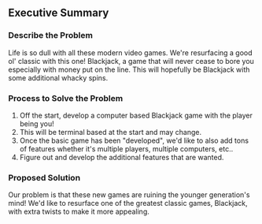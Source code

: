 ## Executive Summary
### Describe the Problem
Life is so dull with all these modern video games. We're resurfacing a good ol' classic with this one! Blackjack, a game that will never cease to bore you especially with money put on the line. 
This will hopefully be Blackjack with some additional whacky spins.

### Process to Solve the Problem
1. Off the start, develop a computer based Blackjack game with the player being you!
2. This will be terminal based at the start and may change.
3. Once the basic game has been "developed", we'd like to also add tons of features whether it's multiple players, multiple computers, etc..
4. Figure out and develop the additional features that are wanted.

### Proposed Solution
Our problem is that these new games are ruining the younger generation's mind! We'd like to resurface one of the greatest classic games, Blackjack, with extra twists to make it more appealing.
